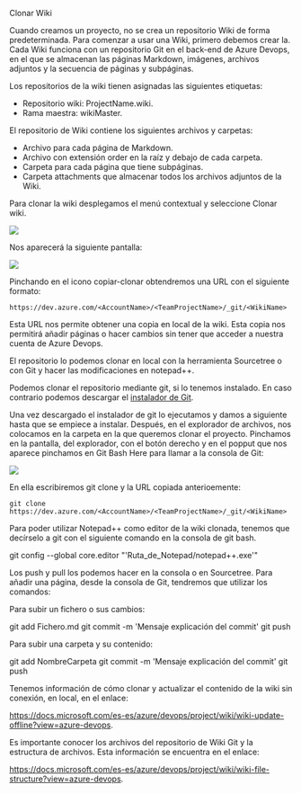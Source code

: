 Clonar Wiki

Cuando creamos un proyecto, no se crea un repositorio Wiki de forma predeterminada. Para comenzar a usar una Wiki, primero debemos crear la. Cada Wiki funciona con un repositorio Git en el back-end de Azure Devops, en el que se almacenan las páginas Markdown, imágenes, archivos adjuntos y la secuencia de páginas y subpáginas.

Los repositorios de la wiki tienen asignadas las siguientes etiquetas:

* Repositorio wiki: ProjectName.wiki.
* Rama maestra: wikiMaster.

El repositorio de Wiki contiene los siguientes archivos y carpetas:

* Archivo para cada página de Markdown.
* Archivo con extensión order en la raíz y debajo de cada carpeta.
* Carpeta para cada página que tiene subpáginas.
* Carpeta attachments que almacenar todos los archivos adjuntos de la Wiki.

Para clonar la wiki desplegamos el menú contextual y seleccione Clonar wiki.

![](D:/Proyectos/SeniorTelecom/WikiImagenETC/Imagen1.png)

Nos aparecerá la siguiente pantalla:

![](D:/Proyectos/SeniorTelecom/WikiImagenETC/Imagen2.png)
 
Pinchando en el icono copiar-clonar obtendremos una URL con el siguiente formato:

```
https://dev.azure.com/<AccountName>/<TeamProjectName>/_git/<WikiName>
```

Esta URL nos permite obtener una copia en local de la wiki. Esta copia nos permitirá añadir páginas o hacer cambios sin tener que acceder a nuestra cuenta de Azure Devops.

El repositorio lo podemos clonar en local con la herramienta Sourcetree o con Git y hacer las modificaciones en notepad++.


Podemos clonar el repositorio mediante git, si lo tenemos instalado. En caso contrario podemos descargar el [instalador de Git](https://git-scm.com/download/win "Pinche para bajar la version windows de Git").

Una vez descargado el instalador de git lo ejecutamos y damos a siguiente hasta que se empiece a instalar.
Después, en el explorador de archivos, nos colocamos en la carpeta en la que queremos clonar el proyecto.
Pinchamos en la pantalla, del explorador, con el botón derecho y en el popput que nos aparece pinchamos en Git Bash Here para llamar a la consola de Git:

![](Imagen3.png)

En ella escribiremos git clone y la URL copiada anterioemente:
```
git clone https://dev.azure.com/<AccountName>/<TeamProjectName>/_git/<WikiName>
```

Para poder utilizar Notepad++ como editor de la wiki clonada, tenemos que decírselo a git con el siguiente comando en la consola de git bash.

git config --global core.editor "'Ruta_de_Notepad/notepad++.exe'"

Los push y pull los podemos hacer en la consola o en Sourcetree. Para añadir una página, desde la consola de Git, tendremos que utilizar los comandos:

Para subir un fichero o sus cambios:

git add Fichero.md
git commit -m 'Mensaje explicación del commit'
git push

Para subir una carpeta y su contenido:

git add NombreCarpeta
git commit -m 'Mensaje explicación del commit'
git push


Tenemos información de cómo clonar y actualizar el contenido de la wiki sin conexión, en local, en el enlace:

https://docs.microsoft.com/es-es/azure/devops/project/wiki/wiki-update-offline?view=azure-devops.

Es importante conocer los archivos del repositorio de Wiki Git y la estructura de archivos. Esta información se encuentra en el enlace:

https://docs.microsoft.com/es-es/azure/devops/project/wiki/wiki-file-structure?view=azure-devops.